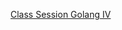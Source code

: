 [Class Session Golang IV](https://drive.google.com/drive/u/0/folders/1Vz0hhRxrI0HCoDCeH5YwTU3m1uqic6my)
